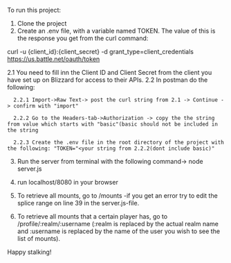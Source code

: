 To run this project:

1. Clone the project
2. Create an .env file, with a variable named TOKEN. The value of this is the response you get from the curl command:

curl -u {client_id}:{client_secret} -d grant_type=client_credentials https://us.battle.net/oauth/token

  2.1 You need to fill inn the Client ID and Client Secret from the client you have set up on Blizzard for access to their APIs.
  2.2 In postman do the following:

      2.2.1 Import->Raw Text-> post the curl string from 2.1 -> Continue -> confirm with "import"

      2.2.2 Go to the Headers-tab->Authorization -> copy the the string from value which starts with "basic"(basic should not be included in the string

      2.2.3 Create the .env file in the root directory of the project with the following: "TOKEN="<your string from 2.2.2(dont include basic)"
      
3. Run the server from terminal with the following command-> node server.js

4. run localhost/8080 in your browser

5. To retrieve all mounts, go to /mounts
    -if you get an error try to edit the splice range on line 39 in the server.js-file. 

6. To retrieve all mounts that a certain player has, go to /profile/:realm/:username
(:realm is replaced by the actual realm name and :username is replaced by the name of the user you wish to see the list of mounts).

Happy stalking!
